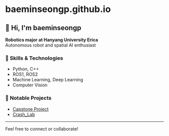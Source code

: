# baeminseongp.github.io

## 👋 Hi, I'm baeminseongp

**Robotics major at Hanyang University Erica**  
Autonomous robot and spatial AI enthusiast

### 🚀 Skills & Technologies
- Python, C++
- ROS1, ROS2
- Machine Learning, Deep Learning
- Computer Vision

### 🌟 Notable Projects
- [Capstone Project](https://github.com/baeminseongp/capstone)
- [Crash_Lab](https://github.com/Lee-Jun-Hwa/Crash_Lab)

---

Feel free to connect or collaborate!
